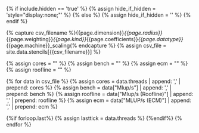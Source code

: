 {% if include.hidden == 'true' %}
	{% assign hide_if_hidden = 'style="display:none;"' %}
{% else %}
	{% assign hide_if_hidden = '' %}
{% endif %}
<div  markdown="1" class="scaling" {{hide_if_hidden}} >

{% capture csv_filename %}{{page.dimension}}_{{page.radius}}_{{page.weighting}}_{{page.kind}}_{{page.coefficients}}_{{page.datatype}}_{{page.machine}}_scaling{% endcapture %}
{% assign csv_file = site.data.stencils[{{csv_filename}}] %}

<div id="scaling"></div>

{% assign cores = "" %}
{% assign bench = "" %}
{% assign ecm = "" %}
{% assign roofline = "" %}

{% for data in csv_file %}
  {% assign cores = data.threads | append: ',' | prepend: cores %}
  {% assign bench = data["Mlup/s"] | append: ',' | prepend: bench %}
  {% assign roofline = data["Mlup/s (Roofline)"] | append: ',' | prepend: roofline %}
  {% assign ecm = data["MLUP/s (ECM)"] | append: ',' | prepend: ecm %}

  {%if forloop.last%}
    {% assign lasttick = data.threads %}
  {%endif%}
{% endfor %}

<script>
var trace_benchmark = {
  type: "scatter",
  mode: "markers",
  marker: { symbol: "cross-thin-open" },
  x: [{{cores}}],
  y: [{{bench}}],
  line: {color: 'black'},
  name: "Benchmark"
};
var trace_ecm = {
  type: "scatter",
  mode: "lines",
  x: [{{cores}}],
  y: [{{ecm}}],
  line: {color: '#ff7f0e'},
  name: "ECM LC Prediction"
};
var trace_roofline = {
  type: "scatter",
  mode: "lines",
  x: [{{cores}}],
  y: [{{roofline}}],
  line: {color: '#1f77b4'},
  name: "Roofline LC Prediction"
};

var data = [trace_benchmark,trace_ecm,trace_roofline];

var layout = {
	xaxis: {title: 'Number of Threads',
          range: [0.5,{{lasttick}}.5],
          nticks: {{lasttick}}},
	yaxis: {title: 'Performance [MLUP/s]',
          rangemode: "tozero"},
  margin: { l: 50, r: 35, t: 10, b: 40},
  legend: { orientation: "h",
            y:1.1 },
  width: 600,
  height: 450,
};

var config = {locale: 'en'};
Plotly.newPlot('scaling', data, layout, config);
</script>
</div>
